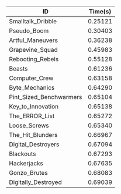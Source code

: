 |ID|Time(s)|
|-|-|
|Smalltalk_Dribble|0.25121|
|Pseudo_Boom|0.30403|
|Artful_Maneuvers|0.36238|
|Grapevine_Squad|0.45983|
|Rebooting_Rebels|0.55128|
|Beasts|0.61236|
|Computer_Crew|0.63158|
|Byte_Mechanics|0.64290|
|Pint_Sized_Benchwarmers|0.65104|
|Key_to_Innovation|0.65138|
|The_ERROR_List|0.65272|
|Loose_Screws|0.65340|
|The_Hit_Blunders|0.66967|
|Digital_Destroyers|0.67094|
|Blackouts|0.67293|
|Hackerjacks|0.67635|
|Gonzo_Brutes|0.68083|
|Digitally_Destroyed|0.69039|
